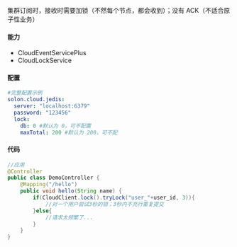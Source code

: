 
集群订阅时，接收时需要加锁（不然每个节点，都会收到）；没有 ACK（不适合原子性业务）

#### 能力

* CloudEventServicePlus
* CloudLockService

#### 配置

```yaml
#完整配置示例
solon.cloud.jedis:
  server: "localhost:6379"
  password: "123456"
  lock:
    db: 0 #默认为 0，可不配置
    maxTotal: 200 #默认为 200，可不配
```

#### 代码

```java
//应用
@Controller
public class DemoController {
    @Mapping("/hello")
    public void hello(String name) {
        if(CloudClient.lock().tryLock("user_"+user_id, 3)){
            //对一个用户尝试3秒的锁；3秒内不充行重复提交
        }else{
            //请求太频繁了...
        }
    }
}
```